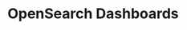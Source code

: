 ---
role: ui
title: OpenSearch Dashboards
artifact_id: opensearch-dashboards
architecture: arm64
platform: linux
type: deb
artifact_url: https://artifacts.opensearch.org/releases/bundle/opensearch-dashboards/1.3.19/opensearch-dashboards-1.3.19-linux-arm64.deb
version: 1.3.19
category: opensearch-dashboards
slug: opensearch-dashboards-1.3.19-linux-arm64-deb
signature: https://artifacts.opensearch.org/releases/bundle/opensearch-dashboards/1.3.19/opensearch-dashboards-1.3.19-linux-arm64.deb.sig
guide: https://opensearch.org/docs/latest/opensearch/install/deb
---